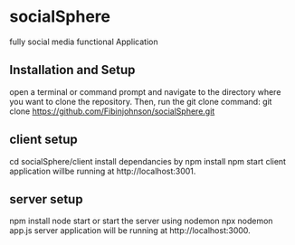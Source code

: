 # socialSphere
fully social media functional Application
## 
## Installation and Setup
open a terminal or command prompt and navigate to the directory where you want to clone the repository. Then, run the git clone command:
git clone https://github.com/Fibinjohnson/socialSphere.git

## client  setup
cd socialSphere/client
install dependancies by npm install
npm start
client application  willbe running at http://localhost:3001.

## server setup
npm install
node start
or start the server using nodemon npx nodemon app.js
server application will be running at http://localhost:3000.




